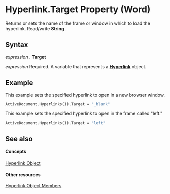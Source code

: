
# Hyperlink.Target Property (Word)

Returns or sets the name of the frame or window in which to load the hyperlink. Read/write  **String** .


## Syntax

 _expression_ . **Target**

 _expression_ Required. A variable that represents a **[Hyperlink](af785a9e-081a-e359-705f-04f490304e2e.md)** object.


## Example

This example sets the specified hyperlink to open in a new browser window.


```vb
ActiveDocument.Hyperlinks(1).Target = "_blank"
```

This example sets the specified hyperlink to open in the frame called "left."




```vb
ActiveDocument.Hyperlinks(1).Target = "left"
```


## See also


#### Concepts


[Hyperlink Object](af785a9e-081a-e359-705f-04f490304e2e.md)
#### Other resources


[Hyperlink Object Members](49699791-6b9c-2061-aff7-c9269747ecea.md)
